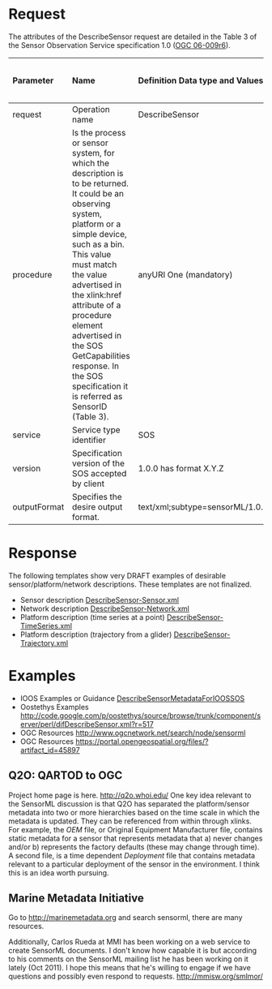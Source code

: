 


# Request #

The attributes of the DescribeSensor request are detailed in the Table 3 of the Sensor Observation Service specification 1.0 ([OGC 06-009r6](https://portal.opengeospatial.org/files/?artifact_id=26667)).

| **Parameter** | **Name** | **Definition	Data type and Values** | **Multiplicity and Use of the Parameter** |
|:--------------|:---------|:------------------------------------|:------------------------------------------|
|request        |	Operation name|	DescribeSensor                      |	One (mandatory)                           |
|procedure      |	Is the process or sensor system, for which the description is to be returned. It could be an observing system, platform or a simple device, such as a bin. This value must match the value advertised in the xlink:href attribute of a procedure element advertised in the SOS GetCapabilities response. In the SOS specification it is referred as SensorID (Table 3). |	anyURI	One (mandatory)              |
|service        |	Service type identifier |	SOS                                 |	One (mandatory)                           |
|version        |	Specification version of the SOS accepted by client	|1.0.0 has format X.Y.Z               |	One (mandatory)                           |
|outputFormat   |	Specifies the desire output format.|	text/xml;subtype=sensorML/1.0.1	    | One (mandatory)                           |


# Response #

The following templates show very DRAFT examples of desirable sensor/platform/network descriptions.  These templates are not finalized.

  * Sensor description [DescribeSensor-Sensor.xml](http://code.google.com/p/ioostech/source/browse/trunk/templates/1.0/DescribeSensor/DescribeSensor-Sensor.xml)
  * Network description [DescribeSensor-Network.xml ](http://code.google.com/p/ioostech/source/browse/trunk/templates/1.0/DescribeSensor/DescribeSensor-Network.xml)
  * Platform description (time series at a point) [DescribeSensor-TimeSeries.xml](http://code.google.com/p/ioostech/source/browse/trunk/templates/1.0/DescribeSensor/DescribeSensor-TimeSeries.xml)
  * Platform description (trajectory from a glider) [DescribeSensor-Trajectory.xml](http://code.google.com/p/ioostech/source/browse/trunk/templates/1.0/DescribeSensor/DescribeSensor-Trajectory.xml)

# Examples #
  * IOOS Examples or Guidance [DescribeSensorMetadataForIOOSSOS](DescribeSensorMetadataForIOOSSOS.md)
  * Oostethys Examples http://code.google.com/p/oostethys/source/browse/trunk/component/server/perl/difDescribeSensor.xml?r=517
  * OGC Resources http://www.ogcnetwork.net/search/node/sensorml
  * OGC Resources https://portal.opengeospatial.org/files/?artifact_id=45897

## Q2O: QARTOD to OGC ##

Project home page is here.  http://q2o.whoi.edu/  One key idea relevant to the SensorML discussion is that Q2O has separated the platform/sensor metadata into two or more hierarchies based on the time scale in which the metadata is updated.  They can be referenced from within through xlinks.  For example, the _OEM_ file, or Original Equipment Manufacturer file, contains static metadata for a sensor that represents metadata that a) never changes and/or b) represents the factory defaults (these may change through time).  A second file, is a time dependent _Deployment_ file that contains metadata relevant to a particular deployment of the sensor in the environment.  I think this is an idea worth pursuing.

## Marine Metadata Initiative ##

Go to http://marinemetadata.org and search sensorml, there are many resources.

Additionally, Carlos Rueda at MMI has been working on a web service to create SensorML documents.  I don't know how capable it is but according to his comments on the SensorML mailing list he has been working on it lately (Oct 2011).  I hope this means that he's willing to engage if we have questions and possibly even respond to requests.  http://mmisw.org/smlmor/